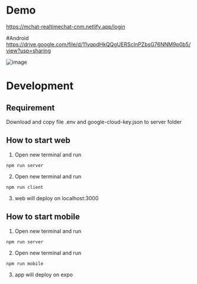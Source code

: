 # Demo
https://mchat-realtimechat-cnm.netlify.app/login

#Android
https://drive.google.com/file/d/11yqpdHkQQgUERScInPZbsG76NNM9p0b5/view?usp=sharing

![image](https://user-images.githubusercontent.com/62861666/196596739-81581d9d-229e-469a-b14f-41586ca8948a.png)
# Development
## Requirement
Download and copy file .env and google-cloud-key.json to server folder

## How to start web
1. Open new terminal and run
```
npm run server
```
2. Open new terminal and run
```
npm run client
```
3. web will deploy on localhost:3000

## How to start mobile
1. Open new terminal and run
```
npm run server
```
2. Open new terminal and run
```
npm run mobile
```
3. app will deploy on expo 

